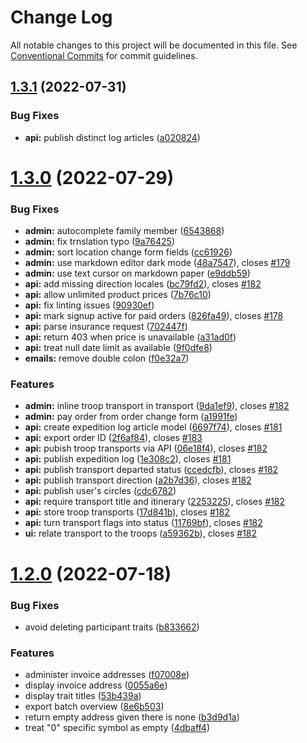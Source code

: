 # Change Log

All notable changes to this project will be documented in this file.
See [Conventional Commits](https://conventionalcommits.org) for commit guidelines.

## [1.3.1](https://github.com/just-paja/fantasion/compare/v1.3.0...v1.3.1) (2022-07-31)


### Bug Fixes

* **api:** publish distinct log articles ([a020824](https://github.com/just-paja/fantasion/commit/a020824ba2a066d6caa8110f6a31db5eb745cdf5))





# [1.3.0](https://github.com/just-paja/fantasion/compare/v1.2.0...v1.3.0) (2022-07-29)


### Bug Fixes

* **admin:** autocomplete family member ([6543868](https://github.com/just-paja/fantasion/commit/654386871df0762dacc3ac900a0174c169537a73))
* **admin:** fix trnslation typo ([9a76425](https://github.com/just-paja/fantasion/commit/9a76425fe58c459339696a11ff627a84c72a998b))
* **admin:** sort location change form fields ([cc61926](https://github.com/just-paja/fantasion/commit/cc619265a3f0c5164a88d05216604b2131463664))
* **admin:** use markdown editor dark mode ([48a7547](https://github.com/just-paja/fantasion/commit/48a7547edbc84801769f209abd65e0358b760ad0)), closes [#179](https://github.com/just-paja/fantasion/issues/179)
* **admin:** use text cursor on markdown paper ([e9ddb59](https://github.com/just-paja/fantasion/commit/e9ddb59b41dc17c3e9bff080fdea3bca9dbac457))
* **api:** add missing direction locales ([bc79fd2](https://github.com/just-paja/fantasion/commit/bc79fd2348eb146f6e1bda64d863c0be594171f6)), closes [#182](https://github.com/just-paja/fantasion/issues/182)
* **api:** allow unlimited product prices ([7b76c10](https://github.com/just-paja/fantasion/commit/7b76c10c3c5f773947ebd83e3712a9302bb41912))
* **api:** fix linting issues ([90930ef](https://github.com/just-paja/fantasion/commit/90930ef6477185d7a97fd07d648c9db7f05868d9))
* **api:** mark signup active for paid orders ([826fa49](https://github.com/just-paja/fantasion/commit/826fa49a6675f9ee7f82b051fc8083dc5fa8d5bb)), closes [#178](https://github.com/just-paja/fantasion/issues/178)
* **api:** parse insurance request ([702447f](https://github.com/just-paja/fantasion/commit/702447f132bd8afff2050d92d55cee691073a439))
* **api:** return 403 when price is unavailable ([a31ad0f](https://github.com/just-paja/fantasion/commit/a31ad0f0ec1d4c6f5b7828cc2df0450883105827))
* **api:** treat null date limit as available ([9f0dfe8](https://github.com/just-paja/fantasion/commit/9f0dfe8623869a0933c8861fcd7c288944b97a8a))
* **emails:** remove double colon ([f0e32a7](https://github.com/just-paja/fantasion/commit/f0e32a78d53038797892b56afce68a716a93d3be))


### Features

* **admin:** inline troop transport in transport ([9da1ef9](https://github.com/just-paja/fantasion/commit/9da1ef91f31250a8c6ddfaccb3ee11e645ca9ee7)), closes [#182](https://github.com/just-paja/fantasion/issues/182)
* **admin:** pay order from order change form ([a1991fe](https://github.com/just-paja/fantasion/commit/a1991fe23f93f113134cdb35d75b1bb2b41827a4))
* **api:** create expedition log article model ([6697f74](https://github.com/just-paja/fantasion/commit/6697f742c8b897bacb672d1b0eef5fbdc23faba2)), closes [#181](https://github.com/just-paja/fantasion/issues/181)
* **api:** export order ID ([2f6af84](https://github.com/just-paja/fantasion/commit/2f6af840d2363eba211025fda3f12899ce5a3ca4)), closes [#183](https://github.com/just-paja/fantasion/issues/183)
* **api:** pubish troop transports via API ([06e18f4](https://github.com/just-paja/fantasion/commit/06e18f4c9716948b31e7f149bf6172d2417a9185)), closes [#182](https://github.com/just-paja/fantasion/issues/182)
* **api:** publish expedition log ([1e308c2](https://github.com/just-paja/fantasion/commit/1e308c206092bebaaedb885cfb0124fa0eada267)), closes [#181](https://github.com/just-paja/fantasion/issues/181)
* **api:** publish transport departed status ([ccedcfb](https://github.com/just-paja/fantasion/commit/ccedcfbc3d9083880cd47f4008bec4bdff7c4fe0)), closes [#182](https://github.com/just-paja/fantasion/issues/182)
* **api:** publish transport direction ([a2b7d36](https://github.com/just-paja/fantasion/commit/a2b7d36a596f0259851d69cabff50eb0d39ffcd2)), closes [#182](https://github.com/just-paja/fantasion/issues/182)
* **api:** publish user's circles ([cdc6782](https://github.com/just-paja/fantasion/commit/cdc6782d98e3dc85a6c439db42408ba0a2c8d7d3))
* **api:** require transport title and itinerary ([2253225](https://github.com/just-paja/fantasion/commit/225322592af2d4301f313b0ba02da6d7afc490f3)), closes [#182](https://github.com/just-paja/fantasion/issues/182)
* **api:** store troop transports ([17d841b](https://github.com/just-paja/fantasion/commit/17d841b0da3fe4b6d55335d0ecae804aa0b69370)), closes [#182](https://github.com/just-paja/fantasion/issues/182)
* **api:** turn transport flags into status ([11769bf](https://github.com/just-paja/fantasion/commit/11769bff98a3bb19982a342fba28b37285a2b9bb)), closes [#182](https://github.com/just-paja/fantasion/issues/182)
* **ui:** relate transport to the troops ([a59362b](https://github.com/just-paja/fantasion/commit/a59362bf347b2b412a5eecb651986ba960ba5f4e)), closes [#182](https://github.com/just-paja/fantasion/issues/182)





# [1.2.0](https://github.com/just-paja/fantasion/compare/v1.1.1...v1.2.0) (2022-07-18)


### Bug Fixes

* avoid deleting participant traits ([b833662](https://github.com/just-paja/fantasion/commit/b833662e480d87923d4a564bf55569da461c0f91))


### Features

* administer invoice addresses ([f07008e](https://github.com/just-paja/fantasion/commit/f07008eec65c275812ca2127d58f007232a4b62c))
* display invoice address ([0055a6e](https://github.com/just-paja/fantasion/commit/0055a6e752d189a478c693fd72b257d65ef3976c))
* display trait titles ([53b439a](https://github.com/just-paja/fantasion/commit/53b439abb44775439e61e2063bae48a582215911))
* export batch overview ([8e6b503](https://github.com/just-paja/fantasion/commit/8e6b503611562d2227220ae2fb767dec16f15c3d))
* return empty address given there is none ([b3d9d1a](https://github.com/just-paja/fantasion/commit/b3d9d1af7098767a7434ff893b05f7214a7f2faa))
* treat "0" specific symbol as empty ([4dbaff4](https://github.com/just-paja/fantasion/commit/4dbaff4d1b6e7443489075870409ddd6b5fef99d))
